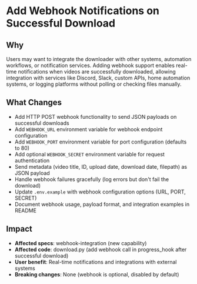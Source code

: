 # Add Webhook Notifications on Successful Download

## Why
Users may want to integrate the downloader with other systems, automation workflows, or notification services. Adding webhook support enables real-time notifications when videos are successfully downloaded, allowing integration with services like Discord, Slack, custom APIs, home automation systems, or logging platforms without polling or checking files manually.

## What Changes
- Add HTTP POST webhook functionality to send JSON payloads on successful downloads
- Add `WEBHOOK_URL` environment variable for webhook endpoint configuration
- Add `WEBHOOK_PORT` environment variable for port configuration (defaults to 80)
- Add optional `WEBHOOK_SECRET` environment variable for request authentication
- Send metadata (video title, ID, upload date, download date, filepath) as JSON payload
- Handle webhook failures gracefully (log errors but don't fail the download)
- Update `.env.example` with webhook configuration options (URL, PORT, SECRET)
- Document webhook usage, payload format, and integration examples in README

## Impact
- **Affected specs**: webhook-integration (new capability)
- **Affected code**: download.py (add webhook call in progress_hook after successful download)
- **User benefit**: Real-time notifications and integrations with external systems
- **Breaking changes**: None (webhook is optional, disabled by default)

